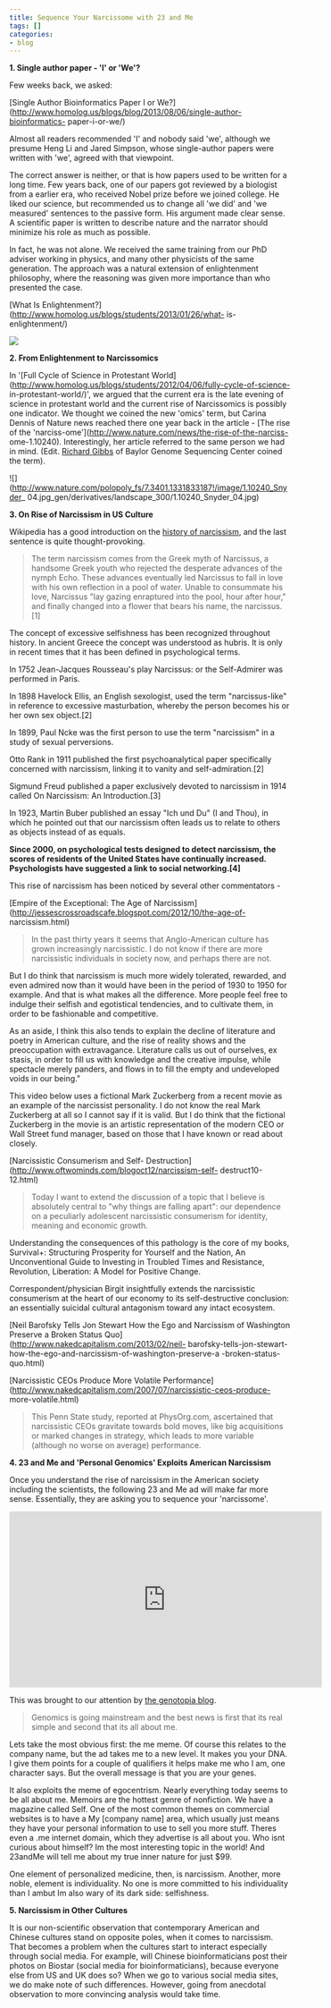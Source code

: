 ```yaml
---
title: Sequence Your Narcissome with 23 and Me
tags: []
categories:
- blog
---
```

**1\. Single author paper - 'I' or 'We'?**
<!--more-->

Few weeks back, we asked:

[Single Author Bioinformatics Paper I or
We?](http://www.homolog.us/blogs/blog/2013/08/06/single-author-bioinformatics-
paper-i-or-we/)

Almost all readers recommended 'I' and nobody said 'we', although we presume
Heng Li and Jared Simpson, whose single-author papers were written with 'we',
agreed with that viewpoint.

The correct answer is neither, or that is how papers used to be written for a
long time. Few years back, one of our papers got reviewed by a biologist from
a earlier era, who received Nobel prize before we joined college. He liked our
science, but recommended us to change all 'we did' and 'we measured' sentences
to the passive form. His argument made clear sense. A scientific paper is
written to describe nature and the narrator should minimize his role as much
as possible.

In fact, he was not alone. We received the same training from our PhD adviser
working in physics, and many other physicists of the same generation. The
approach was a natural extension of enlightenment philosophy, where the
reasoning was given more importance than who presented the case.

[What Is Enlightenment?](http://www.homolog.us/blogs/students/2013/01/26/what-
is-enlightenment/)

![](http://homolog.us/ncRNA/wp-content/uploads/2012/04/west-300x109.png)

**2\. From Enlightenment to Narcissomics**

In '[Full Cycle of Science in Protestant
World](http://www.homolog.us/blogs/students/2012/04/06/fully-cycle-of-science-
in-protestant-world/)', we argued that the current era is the late evening of
science in protestant world and the current rise of Narcissomics is possibly
one indicator. We thought we coined the new 'omics' term, but Carina Dennis of
Nature news reached there one year back in the article - [The rise of the
'narciss-ome'](http://www.nature.com/news/the-rise-of-the-narciss-
ome-1.10240). Interestingly, her article referred to the same person we had in
mind. (Edit. [Richard Gibbs](http://www.bcm.edu/imbs/?pmid=2207) of Baylor
Genome Sequencing Center coined the term).

![](http://www.nature.com/polopoly_fs/7.3401.1331833187!/image/1.10240_Snyder_
04.jpg_gen/derivatives/landscape_300/1.10240_Snyder_04.jpg)

**3\. On Rise of Narcissism in US Culture**

Wikipedia has a good introduction on the [history of
narcissism](http://en.wikipedia.org/wiki/Narcissism), and the last sentence is
quite thought-provoking.

> The term narcissism comes from the Greek myth of Narcissus, a handsome Greek
youth who rejected the desperate advances of the nymph Echo. These advances
eventually led Narcissus to fall in love with his own reflection in a pool of
water. Unable to consummate his love, Narcissus "lay gazing enraptured into
the pool, hour after hour," and finally changed into a flower that bears his
name, the narcissus.[1]

The concept of excessive selfishness has been recognized throughout history.
In ancient Greece the concept was understood as hubris. It is only in recent
times that it has been defined in psychological terms.

In 1752 Jean-Jacques Rousseau's play Narcissus: or the Self-Admirer was
performed in Paris.

In 1898 Havelock Ellis, an English sexologist, used the term "narcissus-like"
in reference to excessive masturbation, whereby the person becomes his or her
own sex object.[2]

In 1899, Paul Ncke was the first person to use the term "narcissism" in a
study of sexual perversions.

Otto Rank in 1911 published the first psychoanalytical paper specifically
concerned with narcissism, linking it to vanity and self-admiration.[2]

Sigmund Freud published a paper exclusively devoted to narcissism in 1914
called On Narcissism: An Introduction.[3]

In 1923, Martin Buber published an essay "Ich und Du" (I and Thou), in which
he pointed out that our narcissism often leads us to relate to others as
objects instead of as equals.

**Since 2000, on psychological tests designed to detect narcissism, the scores of residents of the United States have continually increased. Psychologists have suggested a link to social networking.[4]**

This rise of narcissism has been noticed by several other commentators -

[Empire of the Exceptional: The Age of
Narcissism](http://jessescrossroadscafe.blogspot.com/2012/10/the-age-of-
narcissism.html)

> In the past thirty years it seems that Anglo-American culture has grown
increasingly narcissistic. I do not know if there are more narcissistic
individuals in society now, and perhaps there are not.

But I do think that narcissism is much more widely tolerated, rewarded, and
even admired now than it would have been in the period of 1930 to 1950 for
example. And that is what makes all the difference. More people feel free to
indulge their selfish and egotistical tendencies, and to cultivate them, in
order to be fashionable and competitive.

As an aside, I think this also tends to explain the decline of literature and
poetry in American culture, and the rise of reality shows and the
preoccupation with extravagance. Literature calls us out of ourselves, ex
stasis, in order to fill us with knowledge and the creative impulse, while
spectacle merely panders, and flows in to fill the empty and undeveloped voids
in our being."

This video below uses a fictional Mark Zuckerberg from a recent movie as an
example of the narcissist personality. I do not know the real Mark Zuckerberg
at all so I cannot say if it is valid. But I do think that the fictional
Zuckerberg in the movie is an artistic representation of the modern CEO or
Wall Street fund manager, based on those that I have known or read about
closely.

[Narcissistic Consumerism and Self-
Destruction](http://www.oftwominds.com/blogoct12/narcissism-self-
destruct10-12.html)

> Today I want to extend the discussion of a topic that I believe is
absolutely central to "why things are falling apart": our dependence on a
peculiarly adolescent narcissistic consumerism for identity, meaning and
economic growth.

Understanding the consequences of this pathology is the core of my books,
Survival+: Structuring Prosperity for Yourself and the Nation, An
Unconventional Guide to Investing in Troubled Times and Resistance,
Revolution, Liberation: A Model for Positive Change.

Correspondent/physician Birgit insightfully extends the narcissistic
consumerism at the heart of our economy to its self-destructive conclusion: an
essentially suicidal cultural antagonism toward any intact ecosystem.

[Neil Barofsky Tells Jon Stewart How the Ego and Narcissism of Washington
Preserve a Broken Status Quo](http://www.nakedcapitalism.com/2013/02/neil-
barofsky-tells-jon-stewart-how-the-ego-and-narcissism-of-washington-preserve-a
-broken-status-quo.html)

[Narcissistic CEOs Produce More Volatile
Performance](http://www.nakedcapitalism.com/2007/07/narcissistic-ceos-produce-
more-volatile.html)

> This Penn State study, reported at PhysOrg.com, ascertained that
narcissistic CEOs gravitate towards bold moves, like big acquisitions or
marked changes in strategy, which leads to more variable (although no worse on
average) performance.

**4\. 23 and Me and 'Personal Genomics' Exploits American Narcissism**

Once you understand the rise of narcissism in the American society including
the scientists, the following 23 and Me ad will make far more sense.
Essentially, they are asking you to sequence your 'narcissome'.

<iframe width="560" height="315" src="http://www.youtube.com/embed/ToloqU6fCjw" frameborder="0"> </iframe>

This was brought to our attention by [the genotopia
blog](http://genotopia.scienceblog.com/342/23andme-myself-and-i/).

> Genomics is going mainstream and the best news is first that its real simple
and second that its all about me.

Lets take the most obvious first: the me meme. Of course this relates to the
company name, but the ad takes me to a new level. It makes you your DNA. I
give them points for a couple of qualifiers it helps make me who I am, one
character says. But the overall message is that you are your genes.

It also exploits the meme of egocentrism. Nearly everything today seems to be
all about me. Memoirs are the hottest genre of nonfiction. We have a magazine
called Self. One of the most common themes on commercial websites is to have a
My [company name] area, which usually just means they have your personal
information to use to sell you more stuff. Theres even a .me internet domain,
which they advertise is all about you. Who isnt curious about himself? Im the
most interesting topic in the world! And 23andMe will tell me about my true
inner nature for just $99.

One element of personalized medicine, then, is narcissism. Another, more
noble, element is individuality. No one is more committed to his individuality
than I ambut Im also wary of its dark side: selfishness.

**5\. Narcissism in Other Cultures**

It is our non-scientific observation that contemporary American and Chinese
cultures stand on opposite poles, when it comes to narcissism. That becomes a
problem when the cultures start to interact especially through social media.
For example, will Chinese bioinformaticians post their photos on Biostar
(social media for bioinformaticians), because everyone else from US and UK
does so? When we go to various social media sites, we do make note of such
differences. However, going from anecdotal observation to more convincing
analysis would take time.

